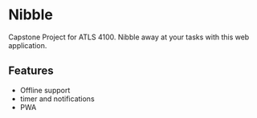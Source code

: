 # Nibble

Capstone Project for ATLS 4100. Nibble away at your tasks with this web application.

## Features

 - Offline support
 - timer and notifications
 - PWA


